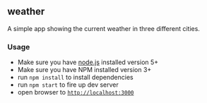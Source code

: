 ## weather

A simple app showing the current weather in three different cities.


### Usage
- Make sure you have [node.js](https://nodejs.org/) installed version 5+
- Make sure you have NPM installed version 3+
- run `npm install` to install dependencies
- run `npm start` to fire up dev server
- open browser to [`http://localhost:3000`](http://localhost:3000)